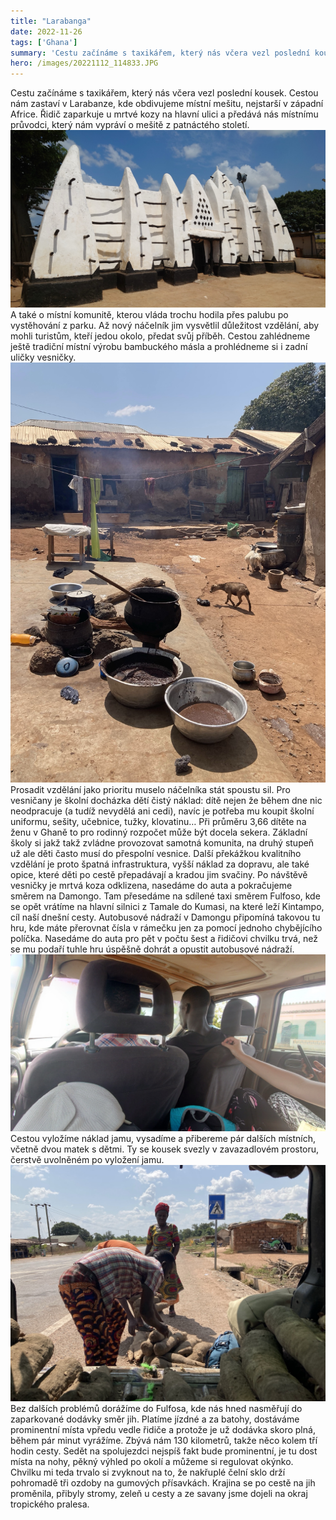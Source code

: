 ```yaml
---
title: "Larabanga"
date: 2022-11-26
tags: ['Ghana']
summary: 'Cestu začínáme s taxikářem, který nás včera vezl poslední kousek'
hero: /images/20221112_114833.JPG
---
```



Cestu začínáme s taxikářem, který nás včera vezl poslední kousek. Cestou nám zastaví v Larabanze, kde obdivujeme místní mešitu, nejstarší v západní Africe. Řidič zaparkuje u mrtvé kozy na hlavní ulici a předává nás místnímu průvodci, který nám vypráví o mešitě z patnáctého století.
![Cestu začínáme s taxikářem, který nás včera vezl…](/images/20221112_114833.JPG)
A také o místní komunitě, kterou vláda trochu hodila přes palubu po vystěhování z parku. Až nový náčelník jim vysvětlil důležitost vzdělání, aby mohli turistům, kteří jedou okolo, předat svůj příběh. Cestou zahlédneme ještě tradiční místní výrobu bambuckého másla a prohlédneme si i zadní uličky vesničky.
![Cestu začínáme s taxikářem, který nás včera vezl…](/images/IMG_2998.jpg)
Prosadit vzdělání jako prioritu muselo náčelníka stát spoustu sil. Pro vesničany je školní docházka dětí čistý náklad: dítě nejen že během dne nic neodpracuje (a tudíž nevydělá ani cedi), navíc je potřeba mu koupit školní uniformu, sešity, učebnice, tužky, klovatinu… Při průměru 3,66 dítěte na ženu v Ghaně to pro rodinný rozpočet může být docela sekera. Základní školy si jakž takž zvládne provozovat samotná komunita, na druhý stupeň už ale děti často musí do přespolní vesnice. Další překážkou kvalitního vzdělání je proto špatná infrastruktura, vyšší náklad za dopravu, ale také opice, které děti po cestě přepadávají a kradou jim svačiny.
Po návštěvě vesničky je mrtvá koza odklizena, nasedáme do auta a pokračujeme směrem na Damongo.
Tam přesedáme na sdílené taxi směrem Fulfoso, kde se opět vrátíme na hlavní silnici z Tamale do Kumasi, na které leží Kintampo, cíl naší dnešní cesty.
Autobusové nádraží v Damongu připomíná takovou tu hru, kde máte přerovnat čísla v rámečku jen za pomocí jednoho chybějícího políčka. Nasedáme do auta pro pět v počtu šest a řidičovi chvilku trvá, než se mu podaří tuhle hru úspěšně dohrát a opustit autobusové nádraží.
![Cestu začínáme s taxikářem, který nás včera vezl…](/images/20221112_123151.JPG)
Cestou vyložíme náklad jamu, vysadíme a přibereme pár dalších místních, včetně dvou matek s dětmi. Ty se kousek svezly v zavazadlovém prostoru, čerstvě uvolněném po vyložení jamu.
![Cestu začínáme s taxikářem, který nás včera vezl…](/images/IMG_3032.jpg)
Bez dalších problémů dorážíme do Fulfosa, kde nás hned nasměřují do zaparkované dodávky směr jih. Platíme jízdné a za batohy, dostáváme prominentní místa vpředu vedle řidiče a protože je už dodávka skoro plná, během pár minut vyrážíme. Zbývá nám 130 kilometrů, takže něco kolem tří hodin cesty.
Sedět na spolujezdci nejspíš fakt bude prominentní, je tu dost místa na nohy, pěkný výhled po okolí a můžeme si regulovat okýnko. Chvilku mi teda trvalo si zvyknout na to, že nakřuplé čelní sklo drží pohromadě tři ozdoby na gumových přísavkách. Krajina se po cestě na jih proměnila, přibyly stromy, zeleň u cesty a ze savany jsme dojeli na okraj tropického pralesa.